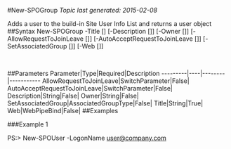 #New-SPOGroup
*Topic last generated: 2015-02-08*

Adds a user to the build-in Site User Info List and returns a user object
##Syntax
    New-SPOGroup -Title [<String>] [-Description [<String>]] [-Owner [<String>]] [-AllowRequestToJoinLeave [<SwitchParameter>]] [-AutoAcceptRequestToJoinLeave [<SwitchParameter>]] [-SetAssociatedGroup [<AssociatedGroupType>]] [-Web [<WebPipeBind>]]

&nbsp;

##Parameters
Parameter|Type|Required|Description
---------|----|--------|-----------
AllowRequestToJoinLeave|SwitchParameter|False|
AutoAcceptRequestToJoinLeave|SwitchParameter|False|
Description|String|False|
Owner|String|False|
SetAssociatedGroup|AssociatedGroupType|False|
Title|String|True|
Web|WebPipeBind|False|
##Examples

###Example 1
    
PS:> New-SPOUser -LogonName user@company.com


